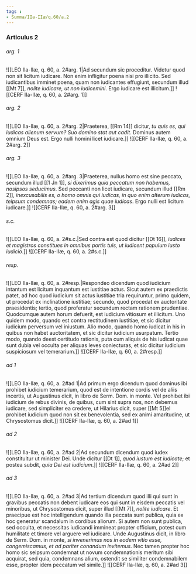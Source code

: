 ```yaml
---
tags : 
- Summa/IIa-IIæ/q.60/a.2
---
```


### Articulus 2

###### arg. 1
![[LEO IIa-IIæ, q. 60, a. 2#arg. 1|Ad secundum sic proceditur. Videtur quod non sit licitum iudicare. Non enim infligitur poena nisi pro illicito. Sed iudicantibus imminet poena, quam non iudicantes effugiunt, secundum illud [[Mt 7]], *nolite iudicare, ut non iudicemini*. Ergo iudicare est illicitum.]]
![[CERF IIa-IIæ, q. 60, a. 2#arg. 1]]

###### arg. 2
![[LEO IIa-IIæ, q. 60, a. 2#arg. 2|Praeterea, [[Rm 14]] dicitur, *tu quis es, qui iudicas alienum servum? Suo domino stat aut cadit*. Dominus autem omnium Deus est. Ergo nulli homini licet iudicare.]]
![[CERF IIa-IIæ, q. 60, a. 2#arg. 2]]

###### arg. 3
![[LEO IIa-IIæ, q. 60, a. 2#arg. 3|Praeterea, nullus homo est sine peccato, secundum illud [[1 Jn 1]], *si dixerimus quia peccatum non habemus, nosipsos seducimus*. Sed peccanti non licet iudicare, secundum illud [[Rm 2]], *inexcusabilis es, o homo omnis qui iudicas, in quo enim alterum iudicas, teipsum condemnas; eadem enim agis quae iudicas*. Ergo nulli est licitum iudicare.]]
![[CERF IIa-IIæ, q. 60, a. 2#arg. 3]]

###### s.c.
![[LEO IIa-IIæ, q. 60, a. 2#s.c.|Sed contra est quod dicitur [[Dt 16]], *iudices et magistros constitues in omnibus portis tuis, ut iudicent populum iusto iudicio*.]]
![[CERF IIa-IIæ, q. 60, a. 2#s.c.]]

###### resp.
![[LEO IIa-IIæ, q. 60, a. 2#resp.|Respondeo dicendum quod iudicium intantum est licitum inquantum est iustitiae actus. Sicut autem ex praedictis patet, ad hoc quod iudicium sit actus iustitiae tria requiruntur, primo quidem, ut procedat ex inclinatione iustitiae; secundo, quod procedat ex auctoritate praesidentis; tertio, quod proferatur secundum rectam rationem prudentiae. Quodcumque autem horum defuerit, est iudicium vitiosum et illicitum. Uno quidem modo, quando est contra rectitudinem iustitiae, et sic dicitur iudicium perversum vel iniustum. Alio modo, quando homo iudicat in his in quibus non habet auctoritatem, et sic dicitur iudicium usurpatum. Tertio modo, quando deest certitudo rationis, puta cum aliquis de his iudicat quae sunt dubia vel occulta per aliquas leves coniecturas, et sic dicitur iudicium suspiciosum vel temerarium.]]
![[CERF IIa-IIæ, q. 60, a. 2#resp.]]

###### ad 1
![[LEO IIa-IIæ, q. 60, a. 2#ad 1|Ad primum ergo dicendum quod dominus ibi prohibet iudicium temerarium, quod est de intentione cordis vel de aliis incertis, ut Augustinus dicit, in libro de Serm. Dom. in monte. Vel prohibet ibi iudicium de rebus divinis, de quibus, cum sint supra nos, non debemus iudicare, sed simpliciter ea credere, ut Hilarius dicit, super [[Mt 5]]el prohibet iudicium quod non sit ex benevolentia, sed ex animi amaritudine, ut Chrysostomus dicit.]]
![[CERF IIa-IIæ, q. 60, a. 2#ad 1]]

###### ad 2
![[LEO IIa-IIæ, q. 60, a. 2#ad 2|Ad secundum dicendum quod iudex constituitur ut minister Dei. Unde dicitur [[Dt 1]], *quod iustum est iudicate*; et postea subdit, *quia Dei est iudicium*.]]
![[CERF IIa-IIæ, q. 60, a. 2#ad 2]]

###### ad 3
![[LEO IIa-IIæ, q. 60, a. 2#ad 3|Ad tertium dicendum quod illi qui sunt in gravibus peccatis non debent iudicare eos qui sunt in eisdem peccatis vel minoribus, ut Chrysostomus dicit, super illud [[Mt 7]], *nolite iudicare*. Et praecipue est hoc intelligendum quando illa peccata sunt publica, quia ex hoc generatur scandalum in cordibus aliorum. Si autem non sunt publica, sed occulta, et necessitas iudicandi immineat propter officium, potest cum humilitate et timore vel arguere vel iudicare. Unde Augustinus dicit, in libro de Serm. Dom. in monte, *si invenerimus nos in eodem vitio esse, congemiscamus, et ad pariter conandum invitemus*. Nec tamen propter hoc homo sic seipsum condemnat ut novum condemnationis meritum sibi acquirat, sed quia, condemnans alium, ostendit se similiter condemnabilem esse, propter idem peccatum vel simile.]]
![[CERF IIa-IIæ, q. 60, a. 2#ad 3]]

